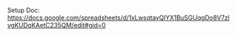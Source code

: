 Setup Doc: https://docs.google.com/spreadsheets/d/1xLwsqtayQIYX1BuSGUqgDo8V7zlvgKUDqKAetC235QM/edit#gid=0